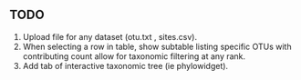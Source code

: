 ## TODO

1. Upload file for any dataset (otu.txt , sites.csv).
1. When selecting a row in table, show subtable listing specific OTUs with contributing count
allow for taxonomic filtering at any rank.
1. Add tab of interactive taxonomic tree (ie phylowidget).